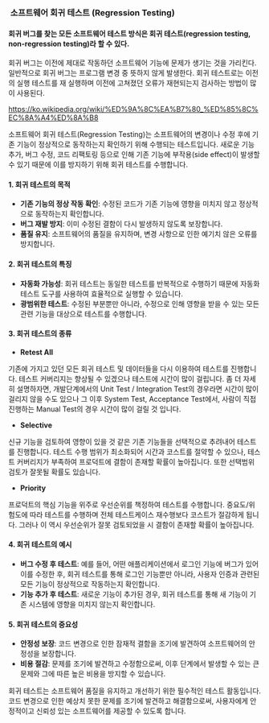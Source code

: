 ###  소프트웨어 회귀 테스트 (Regression Testing)

#### **회귀 버그**를 찾는 모든 소프트웨어 테스트 방식은 회귀 테스트(regression testing, non-regression testing)라 할 수 있다. 

회귀 버그는 이전에 제대로 작동하던 소프트웨어 기능에 문제가 생기는 것을 가리킨다. 일반적으로 회귀 버그는 프로그램 변경 중 뜻하지 않게 발생한다.
회귀 테스트로는 이전의 실행 테스트를 재 실행하며 이전에 고쳐졌던 오류가 재현되는지 검사하는 방법이 많이 사용된다.

https://ko.wikipedia.org/wiki/%ED%9A%8C%EA%B7%80_%ED%85%8C%EC%8A%A4%ED%8A%B8

소프트웨어 회귀 테스트(Regression Testing)는 소프트웨어의 변경이나 수정 후에 기존 기능이 정상적으로 동작하는지 확인하기 위해 수행되는 테스트입니다. 새로운 기능 추가, 버그 수정, 코드 리팩토링 등으로 인해 기존 기능에 부작용(side effect)이 발생할 수 있기 때문에 이를 방지하기 위해 회귀 테스트를 수행합니다.

#### 1. 회귀 테스트의 목적

- **기존 기능의 정상 작동 확인**: 수정된 코드가 기존 기능에 영향을 미치지 않고 정상적으로 동작하는지 확인합니다.
- **버그 재발 방지**: 이미 수정된 결함이 다시 발생하지 않도록 보장합니다.
- **품질 유지**: 소프트웨어의 품질을 유지하며, 변경 사항으로 인한 예기치 않은 오류를 방지합니다.

#### 2. 회귀 테스트의 특징

- **자동화 가능성**: 회귀 테스트는 동일한 테스트를 반복적으로 수행하기 때문에 자동화 테스트 도구를 사용하여 효율적으로 실행할 수 있습니다.
- **광범위한 테스트**: 수정된 부분뿐만 아니라, 수정으로 인해 영향을 받을 수 있는 모든 관련 기능을 대상으로 테스트를 수행합니다.

#### 3. 회귀 테스트의 종류

- **Retest All**
  
기존에 가지고 있던 모든 회귀 테스트 및 데이터들을 다시 이용하여 테스트를 진행합니다.
테스트 커버리지는 향상될 수 있겠으나 테스트에 시간이 많이 걸립니다.
좀 더 자세히 설명하자면, 개발단계에서의 Unit Test / Integration Test의 경우라면 시간이 많이 걸리지 않을 수도 있으나 그 이후 System Test, Acceptance Test에서, 사람이 직접 진행하는 Manual Test의 경우 시간이 많이 걸릴 것 입니다.

- **Selective**
  
신규 기능을 검토하여 영향이 있을 것 같은 기존 기능들을 선택적으로 추려내어 테스트를 진행합니다.
테스트 수행 범위가 최소화되어 시간과 코스트를 절약할 수 있으나, 테스트 커버리지가 부족하여 프로덕트에 결함이 존재할 확률이 높아집니다. 또한 선택범위 검토가 잘못될 확률도 있습니다.

- **Priority**
  
프로덕트의 핵심 기능을 위주로 우선순위를 책정하여 테스트를 수행합니다.
중요도/위험도에 따라 테스트를 수행하며 전체 테스트케이스 재수행보다 코스트가 절감하게 됩니다.
그러나 이 역시 우선순위가 잘못 검토되었을 시 결함이 존재할 확률이 높아집니다.

#### 4. 회귀 테스트의 예시

- **버그 수정 후 테스트**: 예를 들어, 어떤 애플리케이션에서 로그인 기능에 버그가 있어 이를 수정한 후, 회귀 테스트를 통해 로그인 기능뿐만 아니라, 사용자 인증과 관련된 모든 기능이 정상적으로 작동하는지 확인합니다.
- **기능 추가 후 테스트**: 새로운 기능이 추가된 경우, 회귀 테스트를 통해 새 기능이 기존 시스템에 영향을 미치지 않는지 확인합니다.

#### 5. 회귀 테스트의 중요성

- **안정성 보장**: 코드 변경으로 인한 잠재적 결함을 조기에 발견하여 소프트웨어의 안정성을 보장합니다.
- **비용 절감**: 문제를 조기에 발견하고 수정함으로써, 이후 단계에서 발생할 수 있는 큰 문제와 그에 따른 높은 비용을 방지할 수 있습니다.

회귀 테스트는 소프트웨어 품질을 유지하고 개선하기 위한 필수적인 테스트 활동입니다. 코드 변경으로 인한 예상치 못한 문제를 조기에 발견하고 해결함으로써, 사용자에게 안정적이고 신뢰성 있는 소프트웨어를 제공할 수 있도록 합니다.

